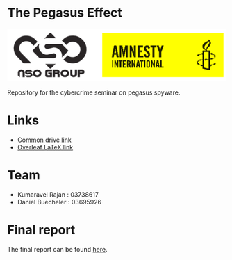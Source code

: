 # The Pegasus Effect

![Header](images/header.png)

Repository for the cybercrime seminar on pegasus spyware.

# Links
- [Common drive link](https://drive.google.com/drive/folders/1sbndFC5vSz6eOTZTVHYfJM9MSexGGUgB)
- [Overleaf LaTeX link](https://www.overleaf.com/project/61f8fc594acd437e5e448c97)

# Team
- Kumaravel Rajan : 03738617
- Daniel Buecheler : 03695926

# Final report
The final report can be found [here](https://gitlab.com/kumaravel.rajan/pegasusvictimsonlineanalysis/-/blob/main/Investigating_Pegasus_Impact_on_the_Online_Activity_of_Journalists_Targeted_with_Illegal_Surveillance_-_an_open-source_data_analysis.pdf).
